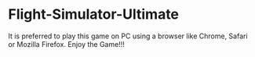 # Flight-Simulator-Ultimate
It is preferred to play this game on PC using a browser like Chrome, Safari or Mozilla Firefox.
Enjoy the Game!!!
